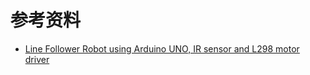 #  参考资料

-  [Line Follower Robot using Arduino UNO, IR sensor and L298 motor driver](https://www.youtube.com/watch?v=jsGG6-vXaXo)
